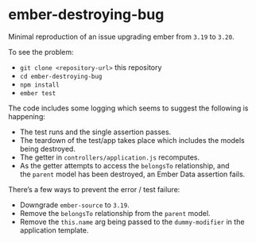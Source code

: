 # ember-destroying-bug

Minimal reproduction of an issue upgrading ember from `3.19` to `3.20`.

To see the problem:
* `git clone <repository-url>` this repository
* `cd ember-destroying-bug`
* `npm install`
* `ember test`

The code includes some logging which seems to suggest the following is happening:
* The test runs and the single assertion passes.
* The teardown of the test/app takes place which includes the models being destroyed.
* The getter in `controllers/application.js` recomputes.
* As the getter attempts to access the `belongsTo` relationship, and the `parent` model has been destroyed, an Ember Data assertion fails.

There’s a few ways to prevent the error / test failure:
* Downgrade `ember-source` to `3.19`.
* Remove the `belongsTo` relationship from the `parent` model.
* Remove the `this.name` arg being passed to the `dummy-modifier` in the application template.